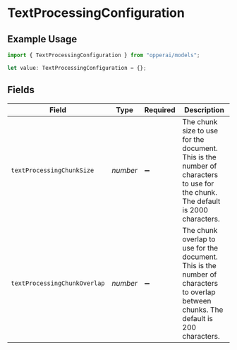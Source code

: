 # TextProcessingConfiguration

## Example Usage

```typescript
import { TextProcessingConfiguration } from "opperai/models";

let value: TextProcessingConfiguration = {};
```

## Fields

| Field                                                                                                                                 | Type                                                                                                                                  | Required                                                                                                                              | Description                                                                                                                           |
| ------------------------------------------------------------------------------------------------------------------------------------- | ------------------------------------------------------------------------------------------------------------------------------------- | ------------------------------------------------------------------------------------------------------------------------------------- | ------------------------------------------------------------------------------------------------------------------------------------- |
| `textProcessingChunkSize`                                                                                                             | *number*                                                                                                                              | :heavy_minus_sign:                                                                                                                    | The chunk size to use for the document. This is the number of characters to use for the chunk. The default is 2000 characters.        |
| `textProcessingChunkOverlap`                                                                                                          | *number*                                                                                                                              | :heavy_minus_sign:                                                                                                                    | The chunk overlap to use for the document. This is the number of characters to overlap between chunks. The default is 200 characters. |
